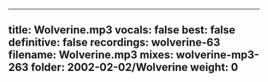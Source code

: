 
---
title: Wolverine.mp3
vocals: false
best: false
definitive: false
recordings: wolverine-63
filename: Wolverine.mp3
mixes: wolverine-mp3-263
folder: 2002-02-02/Wolverine
weight: 0
---
